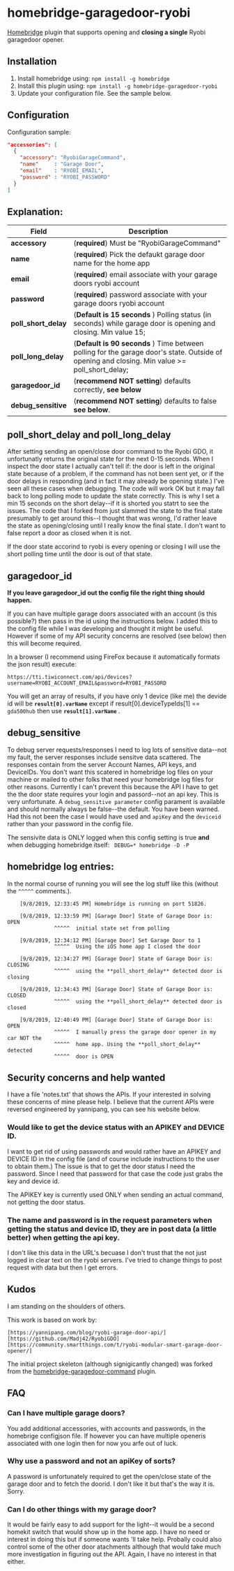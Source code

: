 # homebridge-garagedoor-ryobi

[Homebridge](https://github.com/nfarina/homebridge) plugin that supports opening and **closing a single** Ryobi garagedoor opener.

## Installation

1. Install homebridge using: `npm install -g homebridge`
2. Install this plugin using: `npm install -g homebridge-garagedoor-ryobi`
3. Update your configuration file. See the sample below.

## Configuration

Configuration sample:

```json
"accessories": [
  {
    "accessory": "RyobiGarageCommand",
    "name"     : "Garage Door",
    "email"    : "RYOBI_EMAIL",
    "password" : "RYOBI_PASSWORD"
  }
]

```
## Explanation:

Field                   | Description
------------------------|------------
**accessory**                  | (**required**) Must be "RyobiGarageCommand" 
**name**                          | (**required**) Pick the defaukt garage door name for the home app
**email** 			   | (**required**) email associate with your garage doors ryobi account 
**password**	                  | (**required**) password associate with your garage doors ryobi account 
**poll_short_delay**         | (**Default is 15 seconds** ) Polling status (in seconds) while garage door is opening and closing. Min value 15;  
**poll_long_delay**          | (**Default is 90 seconds** ) Time between polling for the garage door's state.  Outside of opening and closing. Min value >= poll_short_delay;
**garagedoor_id**        |  (**recommend NOT setting**) defaults correctly, **see below**
**debug_sensitive**    |  (**recommend NOT setting**) defaults to  false **see below**.

## poll_short_delay and poll_long_delay
After setting sending an open/close door command to the Ryobi GDO, it unfortunatly returns the original state for the next 0-15 seconds. When I inspect the door state I actually can't tell if: the door is left in the original state because of a problem,  if the command has not been sent yet, or if the door delays in responding (and in fact it may already be opening state.)  I've seen all these cases when debugging. The code will work OK but it may fall back to long polling mode to update the state correctly. This is why I set a min 15 seconds on the short delay--if it is shorted you statrt to see the issues. The code that I forked from just slammed the state to the final state presumably to get around this--I thought that was wrong, I'd rather leave the state as opening/closing until I really know the final state. I don't want to false report a door as closed when it is not.

If the door state accorind to ryobi is every opening or closing I will use the short polling time until the door is out of that state.

## garagedoor_id

**If you leave **garagedoor_id** out the config file the right thing should happen.**

If you can have multiple garage doors associated with an account (is this possible?) then pass in the id using the instructions below. I added this to the config file while I was developing and thought it might be useful. However if some of my API security concerns are resolved (see below) then this will become required.

In a browser (I recommend using FireFox because it automatically formats the json result) execute:

`https://tti.tiwiconnect.com/api/devices?username=RYOBI_ACCOUNT_EMAIL&password=RYOBI_PASSORD`

You will get an array of results, if you have only 1 device (like me) the devide id will be **`result[0].varName`** except if result[0].deviceTypeIds[1] == `gda500hub` then use **`result[1].varName`** .

## debug_sensitive

To debug server requests/responses I need to log lots of sensitive data--not my fault, the server responses include sensitve data scattered. The responses contain from the server Account Names, API keys, and DeviceIDs. You don't want this scatered in homebridge log files on your machine or mailed to other folks that need your homebridge log files for other reasons. Currently I can't prevent this because the API I have to get the the door state requires your login and passord--not an api key. This is very unfortunate. A  `debug_sensitive parameter`  config parament is available and should normally always be false--the default. You have been warned. Had this not been the case I would have used and `apiKey` and the `deviceid` rather than your password in the config file.

The sensivite data is ONLY logged when this config setting is true **and** when debugging homebridge itself: ` DEBUG=* homebridge -D -P`

## homebridge log entries:

In the normal course of running you will see the log stuff like this (without the  `^^^^^`  comments.). 

        [9/8/2019, 12:33:45 PM] Homebridge is running on port 51826.
        
        [9/8/2019, 12:33:59 PM] [Garage Door] State of Garage Door is: OPEN
                   ^^^^^  initial state set from polling
                   
        [9/8/2019, 12:34:12 PM] [Garage Door] Set Garage Door to 1 
                   ^^^^^  Using the iOS home app I closed the door
                   
        [9/8/2019, 12:34:27 PM] [Garage Door] State of Garage Door is: CLOSING
                   ^^^^^  using the **poll_short_delay** detected door is closing
                   
        [9/8/2019, 12:34:43 PM] [Garage Door] State of Garage Door is: CLOSED 
                   ^^^^^  using the **poll_short_delay** detected door is closed
                   
        [9/8/2019, 12:40:49 PM] [Garage Door] State of Garage Door is: OPEN 
                   ^^^^^  I manually press the garage door opener in my car NOT the
                   ^^^^^  home app. Using the **poll_short_delay** detected 
                   ^^^^^  door is OPEN

## Security concerns and help wanted

I have a file 'notes.txt' that shows the APIs. If your interested in solving these concerns of mine please help. I believe that the current APIs were reversed engineered by yannipang, you can see his website below.

### Would like to get the device status with an APIKEY and DEVICE ID.
I want to get rid of using passwords and would rather have an APIKEY and DEVICE ID in the config file (and of course include instructions to the user to obtain them.) The issue is that to get the door status I need the password. Since I need that password for that case the code just grabs the key and device id.

The  APIKEY key is currently used ONLY when sending an actual command, not getting the door status.

### The name and password is in the request parameters when getting the status and device ID, they are in post data (a little better) when getting the api key.

I don't like this data in the URL's becuase I don't trust that the not just logged in clear text on the ryobi servers. I've tried to change things to post request with data but then I get errors. 
    

## Kudos

I am standing on the shoulders of others.

This work is based on work by:

	[https://yannipang.com/blog/ryobi-garage-door-api/]
	[https://github.com/Madj42/RyobiGDO]
	[https://community.smartthings.com/t/ryobi-modular-smart-garage-door-opener/]
	
The initial project skeleton (although signigicantly changed) was forked from the [homebridge-garagedoor-command](https://github.com/apexad/homebridge-garagedoor-command) plugin.

## FAQ

### Can I have multiple garage doors?
You add additional accessories, with accounts and passwords, in the homebrige configjson file. 
If however you can have multiple openeris associated with one login then for now you arfe out of luck.

### Why use a password and not an apiKey of sorts?
A password is unfortunately required to get the open/close state of the garage door and to fetch the doorid. I don't like it but that's the way it is. Sorry.

### Can I do other things with my garage door?
It would be fairly easy to add support for the light--it would be a second homekit switch that would show up in the home app. I have no need or interest in doing this but if someone wants 'll take help. Probally could also control some of the other door atachments although that would take much more investigation in figuring out the API. Again, I have no interest in that either.


